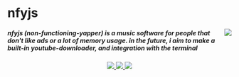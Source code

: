 <h1 align="left">
  nfyjs
</h1>

<img src="https://raw.githubusercontent.com/threecerny/nfyjs/master/src/images/icon.ico" align="right">

##### nfyjs (non-functioning-yapper) is a music software for people that don't like ads or a lot of memory usage. in the future, i aim to make a built-in youtube-downloader, and integration with the terminal

<p align="center">
  <a href="https://github.com/threecerny/nfyjs/releases/latest">
    <img src="https://img.shields.io/github/release/threecerny/nfyjs?style=for-the-badge&logo=github&color=333333&logoColor=fdc939">
  </a>
  <a href="https://github.com/threecerny/nfyjs/stargazers">
    <img src="https://img.shields.io/github/stars/threecerny/nfyjs?style=for-the-badge&logo=starship&color=333333&logoColor=fdc939">
  </a>
  <a href="https://github.com/threecerny/nfyjs/issues">
    <img src="https://img.shields.io/github/issues/threecerny/nfyjs?style=for-the-badge&logo=ifixit&color=333333&logoColor=fdc939">
  </a>
</p>
